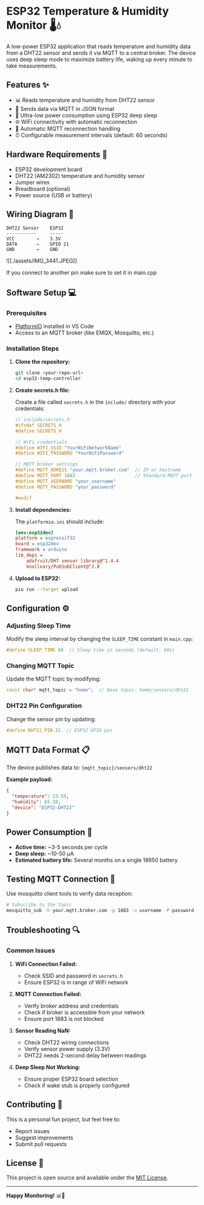 # ESP32 Temperature & Humidity Monitor 🌡️💧

A low-power ESP32 application that reads temperature and humidity data from a DHT22 sensor and sends it via MQTT to a central broker. The device uses deep sleep mode to maximize battery life, waking up every minute to take measurements.

## Features ✨

- 📊 Reads temperature and humidity from DHT22 sensor
- 📡 Sends data via MQTT in JSON format
- 🔋 Ultra-low power consumption using ESP32 deep sleep
- 🌐 WiFi connectivity with automatic reconnection
- 🔄 Automatic MQTT reconnection handling
- ⏰ Configurable measurement intervals (default: 60 seconds)

## Hardware Requirements 🔧

- ESP32 development board
- DHT22 (AM2302) temperature and humidity sensor
- Jumper wires
- Breadboard (optional)
- Power source (USB or battery)

## Wiring Diagram 📐

```
DHT22 Sensor    ESP32
-----------     -----
VCC        →    3.3V
DATA       →    GPIO 21
GND        →    GND
```

![[./assets/IMG_3441.JPEG]]

If you connect to another pin make sure to set it in main.cpp
## Software Setup 💻

### Prerequisites

- [PlatformIO](https://platformio.org/) installed in VS Code
- Access to an MQTT broker (like EMQX, Mosquitto, etc.)

### Installation Steps

1. **Clone the repository:**
   ```bash
   git clone <your-repo-url>
   cd esp32-temp-controller
   ```

2. **Create secrets.h file:**
   
   Create a file called `secrets.h` in the `include/` directory with your credentials:
   
   ```cpp
   // include/secrets.h
   #ifndef SECRETS_H
   #define SECRETS_H
   
   // WiFi credentials
   #define WIFI_SSID "YourWiFiNetworkName"
   #define WIFI_PASSWORD "YourWiFiPassword"
   
   // MQTT broker settings
   #define MQTT_ADRESS "your.mqtt.broker.com"  // IP or hostname
   #define MQTT_PORT 1883                      // Standard MQTT port
   #define MQTT_USERNAME "your_username"
   #define MQTT_PASSWORD "your_password"
   
   #endif
   ```

3. **Install dependencies:**
   
   The `platformio.ini` should include:
   ```ini
   [env:esp32dev]
   platform = espressif32
   board = esp32dev
   framework = arduino
   lib_deps = 
       adafruit/DHT sensor library@^1.4.4
       knolleary/PubSubClient@^2.8
   ```

4. **Upload to ESP32:**
   ```bash
   pio run --target upload
   ```

## Configuration ⚙️

### Adjusting Sleep Time

Modify the sleep interval by changing the `SLEEP_TIME` constant in `main.cpp`:

```cpp
#define SLEEP_TIME 60  // Sleep time in seconds (default: 60s)
```

### Changing MQTT Topic

Update the MQTT topic by modifying:

```cpp
const char* mqtt_topic = "home";  // Base topic: home/sensors/dht22
```

### DHT22 Pin Configuration

Change the sensor pin by updating:

```cpp
#define DHT22_PIN 21  // ESP32 GPIO pin
```

## MQTT Data Format 📋

The device publishes data to: `{mqtt_topic}/sensors/dht22`

**Example payload:**
```json
{
  "temperature": 23.50,
  "humidity": 65.20,
  "device": "ESP32-DHT22"
}
```

## Power Consumption 🔋

- **Active time:** ~3-5 seconds per cycle
- **Deep sleep:** ~10-50 µA
- **Estimated battery life:** Several months on a single 18650 battery

## Testing MQTT Connection 🧪

Use mosquitto client tools to verify data reception:

```bash
# Subscribe to the topic
mosquitto_sub -h your.mqtt.broker.com -p 1883 -u username -P password -t "home/sensors/dht22"
```

## Troubleshooting 🔍

### Common Issues

1. **WiFi Connection Failed:**
   - Check SSID and password in `secrets.h`
   - Ensure ESP32 is in range of WiFi network

2. **MQTT Connection Failed:**
   - Verify broker address and credentials
   - Check if broker is accessible from your network
   - Ensure port 1883 is not blocked

3. **Sensor Reading NaN:**
   - Check DHT22 wiring connections
   - Verify sensor power supply (3.3V)
   - DHT22 needs 2-second delay between readings

4. **Deep Sleep Not Working:**
   - Ensure proper ESP32 board selection
   - Check if wake stub is properly configured

## Contributing 🤝

This is a personal fun project, but feel free to:
- Report issues
- Suggest improvements
- Submit pull requests

## License 📄

This project is open source and available under the [MIT License](LICENSE).

---

**Happy Monitoring!** 📊🎉
